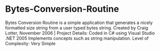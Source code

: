Bytes-Conversion-Routine
========================

Bytes Conversion Routine is a simple application that generates a nicely formatted size string from a user typed bytes string.   Created by Craig Lotter, November 2006 | Project Details:  Coded in C# using Visual Studio .NET 2005 Implements concepts such as string manipulation. Level of Complexity: Very Simple
